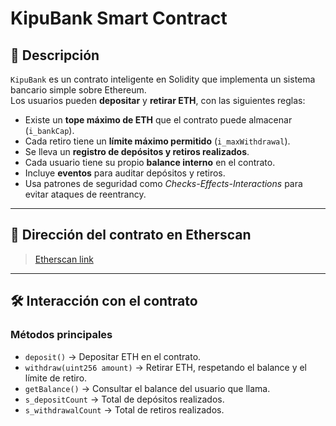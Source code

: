 # KipuBank Smart Contract

## 📖 Descripción
`KipuBank` es un contrato inteligente en Solidity que implementa un sistema bancario simple sobre Ethereum.  
Los usuarios pueden **depositar** y **retirar ETH**, con las siguientes reglas:

- Existe un **tope máximo de ETH** que el contrato puede almacenar (`i_bankCap`).
- Cada retiro tiene un **límite máximo permitido** (`i_maxWithdrawal`).
- Se lleva un **registro de depósitos y retiros realizados**.
- Cada usuario tiene su propio **balance interno** en el contrato.
- Incluye **eventos** para auditar depósitos y retiros.
- Usa patrones de seguridad como *Checks-Effects-Interactions* para evitar ataques de reentrancy.

---

## 📌 Dirección del contrato en Etherscan
> [Etherscan link](https://sepolia.etherscan.io/address/0xed67aeca286ee47398597821ed74c9706f91342c)

---

## 🛠️ Interacción con el contrato

### Métodos principales
- `deposit()` → Depositar ETH en el contrato.  
- `withdraw(uint256 amount)` → Retirar ETH, respetando el balance y el límite de retiro.  
- `getBalance()` → Consultar el balance del usuario que llama.  
- `s_depositCount` → Total de depósitos realizados.  
- `s_withdrawalCount` → Total de retiros realizados.  
